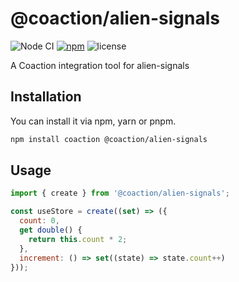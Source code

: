 # @coaction/alien-signals

![Node CI](https://github.com/unadlib/coaction/workflows/Node%20CI/badge.svg)
[![npm](https://img.shields.io/npm/v/@coaction/alien-signals.svg)](https://www.npmjs.com/package/@coaction/alien-signals)
![license](https://img.shields.io/npm/l/@coaction/alien-signals)

A Coaction integration tool for alien-signals

## Installation

You can install it via npm, yarn or pnpm.

```sh
npm install coaction @coaction/alien-signals
```

## Usage

```jsx
import { create } from '@coaction/alien-signals';

const useStore = create((set) => ({
  count: 0,
  get double() {
    return this.count * 2;
  },
  increment: () => set((state) => state.count++)
}));
```
